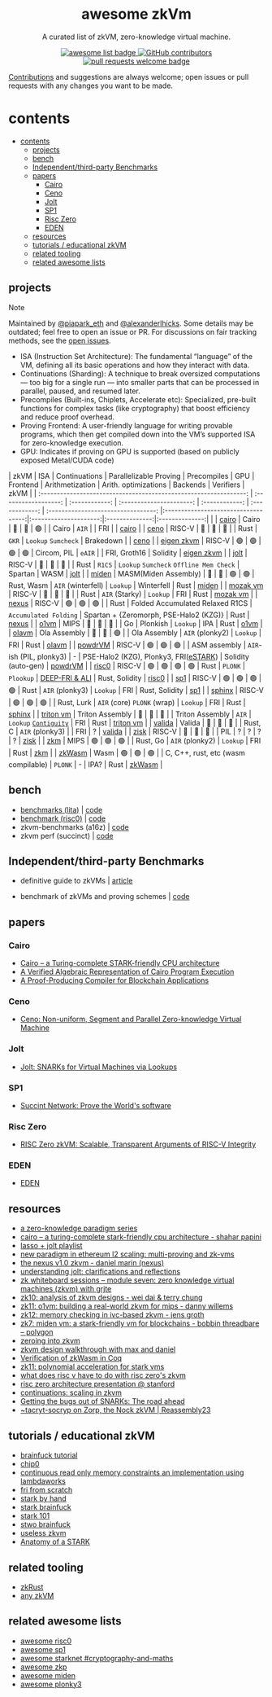 <div align="center">
  <h1 align="center">awesome zkVm</h1>

A curated list of zkVM, zero-knowledge virtual machine.

  <p align="center">
    <a href="https://github.com/sindresorhus/awesome">
      <img alt="awesome list badge" src="https://cdn.rawgit.com/sindresorhus/awesome/d7305f38d29fed78fa85652e3a63e154dd8e8829/media/badge.svg">
    </a>
    <a href="https://github.com/rkdud007/awesome-zkvm/graphs/contributors">
      <img alt="GitHub contributors" src="https://img.shields.io/github/contributors/rkdud007/awesome-zkvm">
    </a>
    <a href="http://makeapullrequest.com">
      <img alt="pull requests welcome badge" src="https://img.shields.io/badge/PRs-welcome-brightgreen.svg?style=flat">
    </a>
  </p>

</div>

[Contributions](./CONTRIBUTING.md) and suggestions are always welcome; open issues or pull requests with any changes you want to be made.

# contents

- [contents](#contents)
  - [projects](#projects)
  - [bench](#bench)
  - [Independent/third-party Benchmarks](#independentthird-party-benchmarks)
  - [papers](#papers)
    - [Cairo](#cairo)
    - [Ceno](#ceno)
    - [Jolt](#jolt)
    - [SP1](#sp1)
    - [Risc Zero](#risc-zero)
    - [EDEN](#eden)
  - [resources](#resources)
  - [tutorials / educational zkVM](#tutorials--educational-zkvm)
  - [related tooling](#related-tooling)
  - [related awesome lists](#related-awesome-lists)

## projects

> [!NOTE]  
> Maintained by [@piapark_eth](https://x.com/piapark_eth) and [@alexanderlhicks](https://x.com/alexanderlhicks). Some details may be outdated; feel free to open an issue or PR. For discussions on fair tracking methods, see the [open issues](https://github.com/rkdud007/awesome-zkvm/issues).

- ISA (Instruction Set Architecture): The fundamental “language” of the VM, defining all its basic operations and how they interact with data.
- Continuations (Sharding): A technique to break oversized computations — too big for a single run — into smaller parts that can be processed in parallel, paused, and resumed later.
- Precompiles (Built-ins, Chiplets, Accelerate etc): Specialized, pre-built functions for complex tasks (like cryptography) that boost efficiency and reduce proof overhead.
- Proving Frontend: A user-friendly language for writing provable programs, which then get compiled down into the VM’s supported ISA for zero-knowledge execution.
- GPU: Indicates if proving on GPU is supported (based on publicly exposed Metal/CUDA code)

|                               zkVM                                |         ISA          | Continuations  |  Parallelizable Proving  |  Precompiles   |      GPU       |          Frontend                   |            Arithmetization          | Arith. optimizations  |    Backends    |   Verifiers    |                               zkVM                                |
| :---------------------------------------------------------------: | :------------------: | :------------: | :----------------------: | :------------: | :------------: | :---------------------------------: |:-----------------------------------:|:---------------------:|:--------------:|:--------------:|                                                                   |
|         [cairo](https://github.com/lambdaclass/cairo-vm)          |        Cairo         | :red_circle:   |         :red_circle:     | :green_circle: |                |                Cairo                |               `AIR`                 |                       |       FRI      |                |         [cairo](https://github.com/lambdaclass/cairo-vm)          |
|            [ceno](https://github.com/scroll-tech/ceno)            |        RISC-V        | :red_circle:   |         :red_circle:     |  :red_circle:  |                |                Rust                 |               `GKR`                 | `Lookup` `Sumcheck`   |    Brakedown   |                |            [ceno](https://github.com/scroll-tech/ceno)            |
|      [eigen zkvm](https://github.com/0xEigenLabs/eigen-zkvm)      |        RISC-V        | :green_circle: |       :green_circle:     | :green_circle: | :green_circle: |                Circom, PIL          |               `eAIR`                |                       |  FRI, Groth16  |    Solidity    |      [eigen zkvm](https://github.com/0xEigenLabs/eigen-zkvm)      |
|               [jolt](https://github.com/a16z/jolt)                |        RISC-V        | :red_circle:   |         :red_circle:     |  :red_circle:  |                |                Rust                 |               `R1CS`                | `Lookup` `Sumcheck` `Offline Mem Check`  |    Spartan   |     WASM       |                [jolt](https://github.com/a16z/jolt)                |
|        [miden](https://github.com/0xPolygonMiden/miden-vm)        | MASM(Miden Assembly) | :red_circle:   |         :red_circle:     | :green_circle: | :green_circle: |             Rust, Wasm              |               `AIR` (winterfell)    | `Lookup`              |    Winterfell  |     Rust       |        [miden](https://github.com/0xPolygonMiden/miden-vm)        |
|          [mozak vm](https://github.com/0xmozak/mozak-vm)          |        RISC-V        | :red_circle:   |         :red_circle:     |  :red_circle:  |                |                Rust                 |               `AIR` (Starky)        | `Lookup`              |      FRI       |     Rust       |          [mozak vm](https://github.com/0xmozak/mozak-vm)          |
|         [nexus](https://github.com/nexus-xyz/nexus-zkvm)          |        RISC-V        | :green_circle: |       :green_circle:     | :green_circle: |                |                Rust                 | Folded Accumulated Relaxed R1CS     | `Accumulated Folding` | Spartan + {Zeromorph, PSE-Halo2 (KZG)} | Rust |         [nexus](https://github.com/nexus-xyz/nexus-zkvm)          |
| [o1vm](https://github.com/o1-labs/proof-systems/tree/master/o1vm) |         MIPS         | :red_circle:   |         :red_circle:     |  :red_circle:  |                |                 Go                  |              Plonkish               | `Lookup`              |     IPA        |      Rust      | [o1vm](https://github.com/o1-labs/proof-systems/tree/master/o1vm) |
|              [olavm](https://github.com/Sin7Y/olavm)              |     Ola Assembly     | :red_circle:   |         :red_circle:     | :green_circle: |                |            Ola Assembly             |           `AIR` (plonky2)           | `Lookup`              |      FRI       |      Rust      |              [olavm](https://github.com/Sin7Y/olavm)              |
|          [powdrVM](https://github.com/powdr-labs/powdr)           |        RISC-V        | :green_circle: |       :green_circle:     | :green_circle: |                |                ASM assembly         |        `AIR`-ish (PIL, plonky3)     |            -          | PSE-Halo2 (KZG), Plonky3, FRI([eSTARK](https://eprint.iacr.org/2023/474)) | Solidity (auto-gen) |           [powdrVM](https://github.com/powdr-labs/powdr)           |
|              [risc0](https://github.com/risc0/risc0)              |        RISC-V        | :green_circle: |       :green_circle:     | :green_circle: | :green_circle: |                Rust                 |             `PLONK`                 | `Plookup`             | [DEEP-FRI & ALI](https://eprint.iacr.org/2021/582.pdf) | Rust, Solidity |              [risc0](https://github.com/risc0/risc0)              |
|            [sp1](https://github.com/succinctlabs/sp1)             |        RISC-V        | :green_circle: |       :green_circle:     | :green_circle: | :green_circle: |                Rust                 |              `AIR` (plonky3)        |  `Lookup`             |      FRI       | Rust, Solidity |            [sp1](https://github.com/succinctlabs/sp1)             |
|       [sphinx](https://github.com/argumentcomputer/sphinx)        |        RISC-V        | :green_circle: |       :green_circle:     | :green_circle: |                |                Rust, Lurk           |    `AIR` (core) `PLONK` (wrap)      | `Lookup`              |     FRI        | Rust           |       [sphinx](https://github.com/argumentcomputer/sphinx)        |
|        [triton vm](https://github.com/TritonVM/triton-vm)         |   Triton Assembly    | :red_circle:   |         :red_circle:     |  :red_circle:  |                |           Triton Assembly           |                 `AIR`               | `Lookup` [`Contiguity`](https://triton-vm.org/spec/memory-consistency.html)  | FRI | Rust |         [triton vm](https://github.com/TritonVM/triton-vm)         |
|          [valida](https://github.com/lita-xyz/valida-releases)    |        Valida        | :red_circle:   |         :red_circle:     |  :red_circle:  |                |               Rust, C               |            `AIR` (plonky3)          |                       |       FRI      |        ?       |          [valida](https://github.com/lita-xyz/valida-releases)    | 
|          [zisk](https://github.com/0xPolygonHermez/zisk)          |        RISC-V        | :red_circle:   |         :red_circle:     |  :red_circle:  |                |                 PIL                 |            ?                        |         ?             |         ?      |        ?       |          [zisk](https://github.com/0xPolygonHermez/zisk)          |
|               [zkm](https://github.com/zkMIPS/zkm)                |         MIPS         | :green_circle: |       :green_circle:     | :green_circle: |                |              Rust, Go               |          `AIR` (plonky2)            | `Lookup`              |     FRI        |     Rust       |               [zkm](https://github.com/zkMIPS/zkm)                |
|         [zkWasm](https://github.com/DelphinusLab/zkWasm)          |         Wasm         | :green_circle: |       :green_circle:     | :green_circle: |                | C, C++, rust, etc (wasm compilable) |          `PLONK`                    | -                     |  IPA?          |     Rust       |         [zkWasm](https://github.com/DelphinusLab/zkWasm)          |

## bench

- [benchmarks (lita)](https://lita.gitbook.io/lita-documentation/architecture/benchmarks) | [code](https://github.com/lita-xyz/benchmarks)
- [benchmark (risc0)](https://reports.risczero.com/benchmarks/Linux-cpu) | [code](https://github.com/risc0/risc0/tree/main/benchmarks)
- zkvm-benchmarks (a16z) | [code](https://github.com/a16z/zkvm-benchmarks)
- zkvm perf (succinct) | [code](https://github.com/succinctlabs/zkvm-perf)

## Independent/third-party Benchmarks

- definitive guide to zkVMs | [article](http://mirror.xyz/stackrlabs.eth/jEBSBZtKEiMiTrRIGMCxN7n6r7al-vi25lmrnD610W4)

- benchmark of zkVMs and proving schemes | [code](https://github.com/babybear-labs/benchmark)

## papers

### Cairo

- [Cairo – a Turing-complete STARK-friendly CPU architecture](https://eprint.iacr.org/2021/1063.pdf)
- [A Verified Algebraic Representation of Cairo Program Execution](https://dl.acm.org/doi/pdf/10.1145/3497775.3503675)
- [A Proof-Producing Compiler for Blockchain Applications](https://drops.dagstuhl.de/storage/00lipics/lipics-vol268-itp2023/LIPIcs.ITP.2023.7/LIPIcs.ITP.2023.7.pdf)

### Ceno

- [Ceno: Non-uniform, Segment and Parallel Zero-knowledge Virtual Machine](https://eprint.iacr.org/2024/387.pdf)

### Jolt

- [Jolt: SNARKs for Virtual Machines via Lookups](https://eprint.iacr.org/2023/1217.pdf)

### SP1

- [Succint Network: Prove the World's software](https://www.provewith.us/)

### Risc Zero

- [RISC Zero zkVM: Scalable, Transparent Arguments of RISC-V Integrity](https://dev.risczero.com/proof-system-in-detail.pdf)

### EDEN

- [EDEN](https://eprint.iacr.org/2023/1021.pdf)

## resources

- [a zero-knowledge paradigm series](https://www.lita.foundation/blog/zero-knowledge-paradigm-zkvm)
- [cairo – a turing-complete stark-friendly cpu architecture - shahar papini](https://www.youtube.com/watch?v=vVgHL5vpJxY&t=33s)
- [lasso + jolt playlist](https://youtube.com/playlist?list=PLjQ9HCQMu_8xjOEM_vh5p26ODtr-mmGxO&si=Uega8IMg_J8kNaa8)
- [new paradigm in ethereum l2 scaling: multi-proving and zk-vms](https://www.mikkoikola.com/blog/2023/12/11/new-paradigm-in-ethereum-l2-scaling-multi-proving-and-zk-vms)
- [the nexus v1.0 zkvm - daniel marin (nexus)](https://www.youtube.com/watch?v=UtzFOwQp8n4)
- [understanding jolt: clarifications and reflections](https://a16zcrypto.com/posts/article/understanding-jolt-clarifications-and-reflections/)
- [zk whiteboard sessions – module seven: zero knowledge virtual machines (zkvm) with grjte](https://www.youtube.com/watch?v=GRFPGJW0hic)
- [zk10: analysis of zkvm designs - wei dai & terry chung](https://www.youtube.com/watch?v=tWJZX-WmbeY&t=325s)
- [zk11: o1vm: building a real-world zkvm for mips - danny willems](https://www.youtube.com/watch?v=HDH2KXRAxAc)
- [zk12: memory checking in ivc-based zkvm - jens groth](https://www.youtube.com/watch?v=kzSYNFh4uQ0&list=PLothk45x3HC9Oz4f3e9-OoYUEytfHWCl5)
- [zk7: miden vm: a stark-friendly vm for blockchains - bobbin threadbare – polygon](https://www.youtube.com/watch?v=81UAaiIgIYA&t=803s)
- [zeroing into zkvm](https://taiko.mirror.xyz/e_5GeGGFJIrOxqvXOfzY6HmWcRjCjRyG0NQF1zbNpNQ)
- [zkvm design walkthrough with max and daniel](https://www.youtube.com/watch?v=aobrJ-zTcAU)
- [Verification of zkWasm in Coq](https://github.com/CertiKProject/zkwasm-fv)
- [zk11: polynomial acceleration for stark vms](https://www.youtube.com/watch?v=R07ina4k7hg)
- [what does risc v have to do with risc zero's zkvm](https://www.youtube.com/watch?v=11DIflEwx50)
- [risc zero architecture presentation @ stanford](https://www.youtube.com/watch?v=RtGk6967PC4)
- [continuations: scaling in zkvm](https://www.youtube.com/watch?v=h1qWnf-M5lo)
- [Getting the bugs out of SNARKs: The road ahead](https://a16zcrypto.com/posts/article/getting-bugs-out-of-snarks/)
- [~tacryt-socryp on Zorp, the Nock zkVM | Reassembly23](https://www.youtube.com/watch?v=zD45V6GAD00)

## tutorials / educational zkVM

- [brainfuck tutorial](https://neptune.cash/learn/brainfuck-tutorial/)
- [chip0](https://github.com/shuklaayush/chip0)
- [continuous read only memory constraints an implementation using lambdaworks](https://blog.lambdaclass.com/continuous-read-only-memory-constraints-an-implementation-using-lambdaworks/)
- [fri from scratch](https://blog.lambdaclass.com/how-to-code-fri-from-scratch/)
- [stark by hand](https://dev.risczero.com/proof-system/stark-by-hand)
- [stark brainfuck](https://aszepieniec.github.io/stark-brainfuck/)
- [stark 101](https://starkware.co/stark-101/)
- [stwo brainfuck](https://github.com/kkrt-labs/stwo-brainfuck)
- [useless zkvm](https://github.com/armanthepythonguy/Useless-ZKVM)
- [Anatomy of a STARK](https://aszepieniec.github.io/stark-anatomy/)
  
## related tooling

- [zkRust](https://github.com/yetanotherco/zkRust)
- [any zkVM](https://github.com/MatteoMer/any-zkvm)

## related awesome lists

- [awesome risc0](https://github.com/inversebrah/awesome-risc0)
- [awesome sp1](https://github.com/gakonst/awesome-sp1)
- [awesome starknet #cryptography-and-maths](https://github.com/keep-starknet-strange/awesome-starknet?tab=readme-ov-file#cryptography-and-maths)
- [awesome zkp](https://github.com/matter-labs/awesome-zero-knowledge-proofs)
- [awesome miden](https://github.com/phklive/awesome-miden)
- [awesome plonky3](https://github.com/Plonky3/awesome-plonky3)
